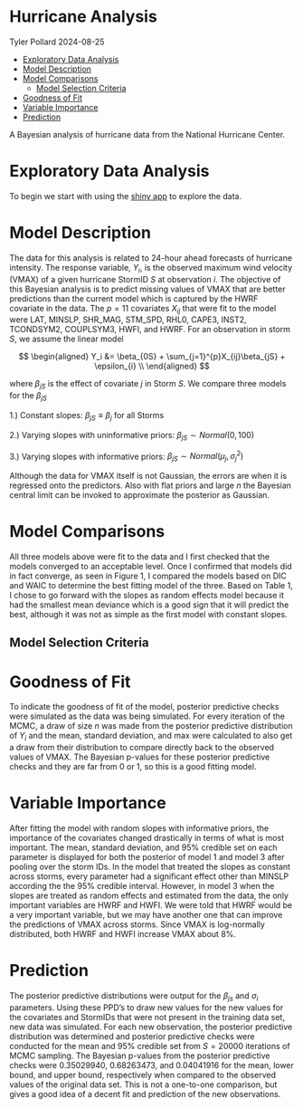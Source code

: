 Hurricane Analysis
================
Tyler Pollard
2024-08-25

<!-- start custom head snippets, customize with your own _includes/head-custom.html file -->

<!-- Setup Google Analytics -->
<!-- {% include head-custom-google-analytics.html %} -->

<!-- You can set your favicon here -->
<!-- link rel="shortcut icon" type="image/x-icon" href="{{ '/favicon.ico' | relative_url }}" -->


<!-- MathJax -->
<!-- inline config -->
<script>
  MathJax = {
    tex: {
      inlineMath: [['$', '$'], ['\\(', '\\)']],
      macros: {
      	RR: "{\\bf R}",
      	bold: ["{\\bf #1}", 1],
        indep: "{\\perp \\!\\!\\! \\perp}",
    	}
    },
    svg: {
    fontCache: 'global'
  	},
  };
</script>

<!-- load MathJax -->
<script type="text/javascript" id="MathJax-script" async
  src="https://cdn.jsdelivr.net/npm/mathjax@3/es5/tex-mml-chtml.js">
</script>

<!-- end custom head snippets -->

- [Exploratory Data Analysis](#exploratory-data-analysis)
- [Model Description](#model-description)
- [Model Comparisons](#model-comparisons)
  - [Model Selection Criteria](#model-selection-criteria)
- [Goodness of Fit](#goodness-of-fit)
- [Variable Importance](#variable-importance)
- [Prediction](#prediction)

A Bayesian analysis of hurricane data from the National Hurricane
Center.

# Exploratory Data Analysis

To begin we start with using the [shiny
app](https://tylerpollard410.shinyapps.io/Hurricane_EDA/) to explore the
data.

# Model Description

The data for this analysis is related to 24-hour ahead forecasts of
hurricane intensity. The response variable, $Y_i$, is the observed
maximum wind velocity (VMAX) of a given hurricane StormID $S$ at
observation $i$. The objective of this Bayesian analysis is to predict
missing values of VMAX that are better predictions than the current
model which is captured by the HWRF covariate in the data. The $p = 11$
covariates $X_{ij}$ that were fit to the model were LAT, MINSLP,
SHR_MAG, STM_SPD, RHL0, CAPE3, INST2, TCONDSYM2, COUPLSYM3, HWFI, and
HWRF. For an observation in storm $S$, we assume the linear model

$$
\begin{aligned}
Y_i &= \beta_{0S} + \sum_{j=1}^{p}X_{ij}\beta_{jS} + \epsilon_{i} \\
\end{aligned}
$$

where $\beta_{jS}$ is the effect of covariate $j$ in Storm $S$. We
compare three models for the $\beta_{jS}$

1.) Constant slopes: $\beta_{jS} \equiv \beta_j$ for all Storms

2.) Varying slopes with uninformative priors:
$\beta_{jS} \sim Normal(0, 100)$

3.) Varying slopes with informative priors:
$\beta_{jS} \sim Normal(\mu_j, \sigma_j^2)$

Although the data for VMAX itself is not Gaussian, the errors are when
it is regressed onto the predictors. Also with flat priors and large $n$
the Bayesian central limit can be invoked to approximate the posterior
as Gaussian.

# Model Comparisons

All three models above were fit to the data and I first checked that the
models converged to an acceptable level. Once I confirmed that models
did in fact converge, as seen in Figure 1, I compared the models based
on DIC and WAIC to determine the best fitting model of the three. Based
on Table 1, I chose to go forward with the slopes as random effects
model because it had the smallest mean deviance which is a good sign
that it will predict the best, although it was not as simple as the
first model with constant slopes.

## Model Selection Criteria

# Goodness of Fit

To indicate the goodness of fit of the model, posterior predictive
checks were simulated as the data was being simulated. For every
iteration of the MCMC, a draw of size $n$ was made from the posterior
predictive distribution of $Y_i$ and the mean, standard deviation, and
max were calculated to also get a draw from their distribution to
compare directly back to the observed values of VMAX. The Bayesian
p-values for these posterior predictive checks and they are far from 0
or 1, so this is a good fitting model.

# Variable Importance

After fitting the model with random slopes with informative priors, the
importance of the covariates changed drastically in terms of what is
most important. The mean, standard deviation, and 95% credible set on
each parameter is displayed for both the posterior of model 1 and model
3 after pooling over the storm IDs. In the model that treated the slopes
as constant across storms, every parameter had a significant effect
other than MINSLP according the the 95% credible interval. However, in
model 3 when the slopes are treated as random effects and estimated from
the data, the only important variables are HWRF and HWFI. We were told
that HWRF would be a very important variable, but we may have another
one that can improve the predictions of VMAX across storms. Since VMAX
is log-normally distributed, both HWRF and HWFI increase VMAX about 8%.

# Prediction

The posterior predictive distributions were output for the $\beta_{js}$
and $\sigma_i$ parameters. Using these PPD’s to draw new values for the
new values for the covariates and StormIDs that were not present in the
training data set, new data was simulated. For each new observation, the
posterior predictive distribution was determined and posterior
predictive checks were conducted for the mean and 95% credible set from
$S = 20000$ iterations of MCMC sampling. The Bayesian p-values from the
posterior predictive checks were 0.35029940, 0.68263473, and 0.04041916
for the mean, lower bound, and upper bound, respectively when compared
to the observed values of the original data set. This is not a
one-to-one comparison, but gives a good idea of a decent fit and
prediction of the new observations.
